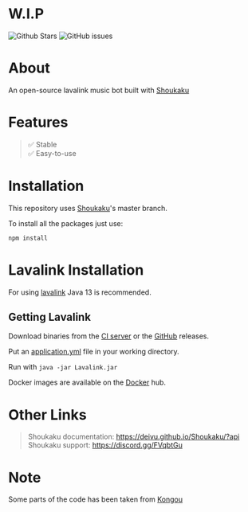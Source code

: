 # W.I.P

![Github Stars](https://img.shields.io/github/stars/hydrox19/lavalink-music?style=for-the-badge&logo=appveyor)
![GitHub issues](https://img.shields.io/github/issues-raw/hydrox19/lavalink-music?style=for-the-badge&logo=appveyor)

# About

An open-source lavalink music bot built with [Shoukaku](https://github.com/Deivu/Shoukaku)

# Features 

> ✅ Stable <br>
> ✅ Easy-to-use

# Installation

This repository uses [Shoukaku](https://github.com/Deivu/Shoukaku)'s master branch.

To install all the packages just use:

```bash
npm install
```


# Lavalink Installation

For using [lavalink](https://github.com/freyacodes/lavalink) Java 13 is recommended.

## Getting Lavalink

Download binaries from the [CI server](https://ci.fredboat.com/viewLog.html?buildId=lastSuccessful&buildTypeId=Lavalink_Build&tab=artifacts&guest=1) or the [GitHub](https://github.com/freyacodes/Lavalink/releases) releases.

Put an [application.yml](https://github.com/freyacodes/Lavalink/blob/master/LavalinkServer/application.yml.example) file in your working directory.

Run with `java -jar Lavalink.jar`

Docker images are available on the [Docker](https://hub.docker.com/r/fredboat/lavalink/) hub.

# Other Links

> Shoukaku documentation: https://deivu.github.io/Shoukaku/?api <br>
> Shoukaku support: https://discord.gg/FVqbtGu

# Note

Some parts of the code has been taken from [Kongou](https://github.com/Deivu/Kongou)
